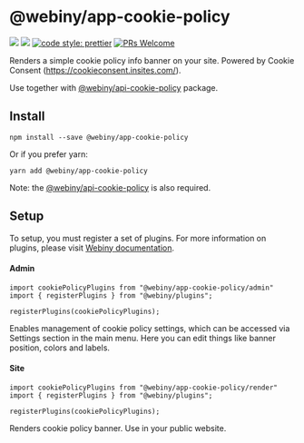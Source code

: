 # @webiny/app-cookie-policy
[![](https://img.shields.io/npm/dw/@webiny/app-cookie-policy.svg)](https://www.npmjs.com/package/@webiny/app-cookie-policy) 
[![](https://img.shields.io/npm/v/@webiny/app-cookie-policy.svg)](https://www.npmjs.com/package/@webiny/app-cookie-policy)
[![code style: prettier](https://img.shields.io/badge/code_style-prettier-ff69b4.svg?style=flat-square)](https://github.com/prettier/prettier)
[![PRs Welcome](https://img.shields.io/badge/PRs-welcome-brightgreen.svg?style=flat-square)](http://makeapullrequest.com)

Renders a simple cookie policy info banner on your site. 
Powered by Cookie Consent (https://cookieconsent.insites.com/).

Use together with [@webiny/api-cookie-policy](../@webiny/api-cookie-policy) package.
  
## Install
```
npm install --save @webiny/app-cookie-policy
```

Or if you prefer yarn: 
```
yarn add @webiny/app-cookie-policy
```

Note: the [@webiny/api-cookie-policy](../@webiny/api-cookie-policy) is also required.

## Setup
To setup, you must register a set of plugins. For more information on 
plugins, please visit [Webiny documentation](https://docs.webiny.com/docs/developer-tutorials/plugins-crash-course).

#### Admin
```
import cookiePolicyPlugins from "@webiny/app-cookie-policy/admin"
import { registerPlugins } from "@webiny/plugins";

registerPlugins(cookiePolicyPlugins);
```

Enables management of cookie policy settings, which can be accessed via Settings section in the main menu. Here you
can edit things like banner position, colors and labels.


#### Site
```
import cookiePolicyPlugins from "@webiny/app-cookie-policy/render"
import { registerPlugins } from "@webiny/plugins";

registerPlugins(cookiePolicyPlugins);
```

Renders cookie policy banner. Use in your public website.

